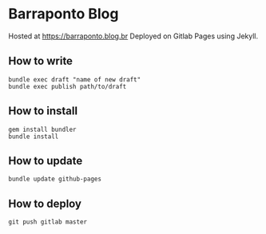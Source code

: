 # Barraponto Blog

Hosted at https://barraponto.blog.br
Deployed on Gitlab Pages using Jekyll.

## How to write

```
bundle exec draft "name of new draft"
bundle exec publish path/to/draft
```

## How to install

```
gem install bundler
bundle install
```

## How to update

```
bundle update github-pages
```

## How to deploy

```
git push gitlab master
```
